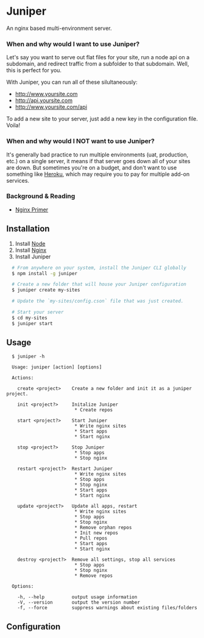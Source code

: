 Juniper
========

An nginx based multi-environment server.

### When and why would I want to use Juniper?
Let's say you want to serve out flat files for your site, run a node api on a subdomain, and redirect traffic from a subfolder to that subdomain. Well, this is perfect for you.

With Juniper, you can run all of these silultaneously:
  * http://www.yoursite.com
  * http://api.yoursite.com
  * http://www.yoursite.com/api

To add a new site to your server, just add a new key in the configuration file. Voila!

### When and why would I NOT want to use Juniper?
It's generally bad practice to run multiple environments (uat, production, etc.) on a single server, it means if that server goes down all of your sites are down. But sometimes you're on a budget, and don't want to use something like [Heroku](https://www.heroku.com/), which may require you to pay for multiple add-on services.

### Background & Reading
* [Nginx Primer](http://blog.martinfjordvald.com/2010/07/nginx-primer/)


Installation
------------

  1. Install [Node](https://github.com/joyent/node/wiki/installing-node.js-via-package-manager)
  2. Install [Nginx](http://wiki.nginx.org/Install)
  3. Install Juniper

```bash
  # From anywhere on your system, install the Juniper CLI globally
  $ npm install -g juniper

  # Create a new folder that will house your Juniper configuration
  $ juniper create my-sites

  # Update the `my-sites/config.cson` file that was just created.

  # Start your server
  $ cd my-sites
  $ juniper start
```

Usage
-----

```
  $ juniper -h

  Usage: juniper [action] [options]

  Actions:

    create <project>    Create a new folder and init it as a juniper project.

    init <project?>     Initalize Juniper
                         * Create repos

    start <project?>    Start Juniper
                         * Write nginx sites
                         * Start apps
                         * Start nginx

    stop <project?>     Stop Juniper
                         * Stop apps
                         * Stop nginx

    restart <project?>  Restart Juniper
                         * Write nginx sites
                         * Stop apps
                         * Stop nginx
                         * Start apps
                         * Start nginx

    update <project?>   Update all apps, restart
                         * Write nginx sites
                         * Stop apps
                         * Stop nginx
                         * Remove orphan repos
                         * Init new repos
                         * Pull repos
                         * Start apps
                         * Start nginx

    destroy <project?>  Remove all settings, stop all services
                         * Stop apps
                         * Stop nginx
                         * Remove repos

  Options:

    -h, --help          output usage information
    -V, --version       output the version number
    -f, --force         suppress warnings about existing files/folders
```

Configuration
-------------
```cson
```